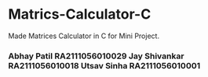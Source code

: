 # Matrics-Calculator-C
Made Matrices Calculator in C for Mini Project. 
<h3> Abhay Patil RA2111056010029
 Jay Shivankar RA2111056010018
 Utsav Sinha RA2111056010001 </h3>
